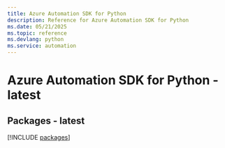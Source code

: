 ```yaml
---
title: Azure Automation SDK for Python
description: Reference for Azure Automation SDK for Python
ms.date: 05/21/2025
ms.topic: reference
ms.devlang: python
ms.service: automation
---
```

# Azure Automation SDK for Python - latest
## Packages - latest
[!INCLUDE [packages](automation-index.md)]